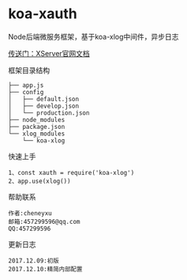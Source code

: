 # koa-xauth
Node后端微服务框架，基于koa-xlog中间件，异步日志

[传送门：XServer官网文档](http://xserver.top)

框架目录结构
>
    ├── app.js
    ├── config
    │   ├── default.json
    │   ├── develop.json
    │   └── production.json
    ├── node_modules
    ├── package.json
    └── xlog_modules
        └── koa-xlog

快速上手
>
    1、const xauth = require('koa-xlog')
    2、app.use(xlog())

帮助联系
>
	作者:cheneyxu
	邮箱:457299596@qq.com
	QQ:457299596

更新日志
>
	2017.12.09:初版
    2017.12.10:精简内部配置